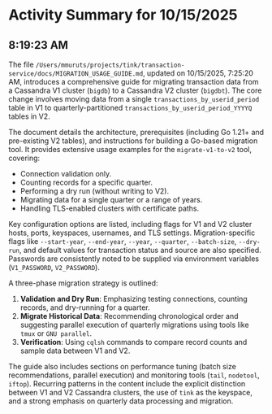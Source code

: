 # Activity Summary for 10/15/2025

## 8:19:23 AM
The file `/Users/mmuruts/projects/tink/transaction-service/docs/MIGRATION_USAGE_GUIDE.md`, updated on 10/15/2025, 7:25:20 AM, introduces a comprehensive guide for migrating transaction data from a Cassandra V1 cluster (`bigdb`) to a Cassandra V2 cluster (`bigdbt`). The core change involves moving data from a single `transactions_by_userid_period` table in V1 to quarterly-partitioned `transactions_by_userid_period_YYYYQ` tables in V2.

The document details the architecture, prerequisites (including Go 1.21+ and pre-existing V2 tables), and instructions for building a Go-based migration tool. It provides extensive usage examples for the `migrate-v1-to-v2` tool, covering:
*   Connection validation only.
*   Counting records for a specific quarter.
*   Performing a dry run (without writing to V2).
*   Migrating data for a single quarter or a range of years.
*   Handling TLS-enabled clusters with certificate paths.

Key configuration options are listed, including flags for V1 and V2 cluster hosts, ports, keyspaces, usernames, and TLS settings. Migration-specific flags like `--start-year`, `--end-year`, `--year`, `--quarter`, `--batch-size`, `--dry-run`, and default values for transaction status and source are also specified. Passwords are consistently noted to be supplied via environment variables (`V1_PASSWORD`, `V2_PASSWORD`).

A three-phase migration strategy is outlined:
1.  **Validation and Dry Run**: Emphasizing testing connections, counting records, and dry-running for a quarter.
2.  **Migrate Historical Data**: Recommending chronological order and suggesting parallel execution of quarterly migrations using tools like `tmux` or `GNU parallel`.
3.  **Verification**: Using `cqlsh` commands to compare record counts and sample data between V1 and V2.

The guide also includes sections on performance tuning (batch size recommendations, parallel execution) and monitoring tools (`tail`, `nodetool`, `iftop`). Recurring patterns in the content include the explicit distinction between V1 and V2 Cassandra clusters, the use of `tink` as the keyspace, and a strong emphasis on quarterly data processing and migration.